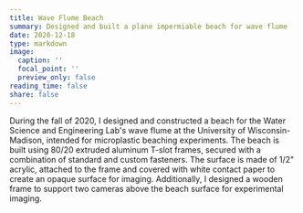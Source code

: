 ```yaml
---
title: Wave Flume Beach
summary: Designed and built a plane impermiable beach for wave flume
date: 2020-12-18
type: markdown
image:
  caption: ''
  focal_point: ''
  preview_only: false
reading_time: false
share: false
---
```


During the fall of 2020, I designed and constructed a beach for the Water Science and Engineering Lab's wave flume at the University of Wisconsin-Madison, intended for microplastic beaching experiments. The beach is built using 80/20 extruded aluminum T-slot frames, secured with a combination of standard and custom fasteners. The surface is made of 1/2" acrylic, attached to the frame and covered with white contact paper to create an opaque surface for imaging. Additionally, I designed a wooden frame to support two cameras above the beach surface for experimental imaging.

